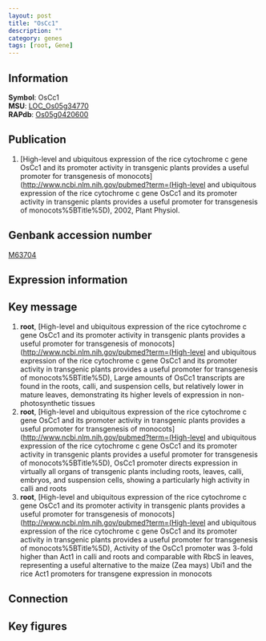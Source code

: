 ```yaml
---
layout: post
title: "OsCc1"
description: ""
category: genes
tags: [root, Gene]
---
```


## Information
__Symbol__: OsCc1  
__MSU__: [LOC_Os05g34770](http://rice.plantbiology.msu.edu/cgi-bin/ORF_infopage.cgi?orf=LOC_Os05g34770)  
__RAPdb__: [Os05g0420600](http://rapdb.dna.affrc.go.jp/viewer/gbrowse_details/irgsp1?name=Os05g0420600)  

## Publication
1. [High-level and ubiquitous expression of the rice cytochrome c gene OsCc1 and its promoter activity in transgenic plants provides a useful promoter for transgenesis of monocots](http://www.ncbi.nlm.nih.gov/pubmed?term=(High-level and ubiquitous expression of the rice cytochrome c gene OsCc1 and its promoter activity in transgenic plants provides a useful promoter for transgenesis of monocots%5BTitle%5D), 2002, Plant Physiol.

## Genbank accession number
[M63704](http://www.ncbi.nlm.nih.gov/nuccore/M63704)

## Expression information

## Key message
1. __root__, [High-level and ubiquitous expression of the rice cytochrome c gene OsCc1 and its promoter activity in transgenic plants provides a useful promoter for transgenesis of monocots](http://www.ncbi.nlm.nih.gov/pubmed?term=(High-level and ubiquitous expression of the rice cytochrome c gene OsCc1 and its promoter activity in transgenic plants provides a useful promoter for transgenesis of monocots%5BTitle%5D),  Large amounts of OsCc1 transcripts are found in the roots, calli, and suspension cells, but relatively lower in mature leaves, demonstrating its higher levels of expression in non-photosynthetic tissues
2. __root__, [High-level and ubiquitous expression of the rice cytochrome c gene OsCc1 and its promoter activity in transgenic plants provides a useful promoter for transgenesis of monocots](http://www.ncbi.nlm.nih.gov/pubmed?term=(High-level and ubiquitous expression of the rice cytochrome c gene OsCc1 and its promoter activity in transgenic plants provides a useful promoter for transgenesis of monocots%5BTitle%5D),  OsCc1 promoter directs expression in virtually all organs of transgenic plants including roots, leaves, calli, embryos, and suspension cells, showing a particularly high activity in calli and roots
3. __root__, [High-level and ubiquitous expression of the rice cytochrome c gene OsCc1 and its promoter activity in transgenic plants provides a useful promoter for transgenesis of monocots](http://www.ncbi.nlm.nih.gov/pubmed?term=(High-level and ubiquitous expression of the rice cytochrome c gene OsCc1 and its promoter activity in transgenic plants provides a useful promoter for transgenesis of monocots%5BTitle%5D),  Activity of the OsCc1 promoter was 3-fold higher than Act1 in calli and roots and comparable with RbcS in leaves, representing a useful alternative to the maize (Zea mays) Ubi1 and the rice Act1 promoters for transgene expression in monocots

## Connection

## Key figures


